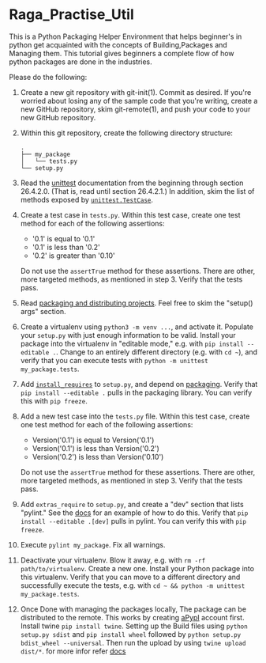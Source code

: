 # Raga_Practise_Util
This is a Python Packaging Helper Environment that helps beginner's in python get acquainted with the concepts of Building,Packages and Managing them. 
This tutorial gives beginners a complete flow of how python packages are done in the industries.

Please do the following:

1. Create a new git repository with git-init(1). Commit as desired. If you're
   worried about losing any of the sample code that you're writing, create a new
   GitHub repository, skim git-remote(1), and push your code to your new GitHub
   repository.
2. Within this git repository, create the following directory structure:

       .
       ├── my_package
       │   └── tests.py
       └── setup.py

3. Read the [unittest](https://docs.python.org/3.6/library/unittest.html)
   documentation from the beginning through section 26.4.2.0. (That is, read
   until section 26.4.2.1.) In addition, skim the list of methods exposed by
   [`unittest.TestCase`](https://docs.python.org/3.6/library/unittest.html#unittest.TestCase).
4. Create a test case in `tests.py`. Within this test case, create one test
   method for each of the following assertions:

   * '0.1' is equal to '0.1'
   * '0.1' is less than '0.2'
   * '0.2' is greater than '0.10'

   Do not use the `assertTrue` method for these assertions. There are other,
   more targeted methods, as mentioned in step 3. Verify that the tests pass.
5. Read [packaging and distributing
   projects](https://packaging.python.org/guides/distributing-packages-using-setuptools/).
   Feel free to skim the "setup() args" section.
6. Create a virtualenv using `python3 -m venv ...`, and activate it. Populate
   your `setup.py` with just enough information to be valid. Install your
   package into the virtualenv in "editable mode," e.g. with `pip install
   --editable .`. Change to an entirely different directory (e.g. with `cd ~`),
   and verify that you can execute tests with `python -m unittest
   my_package.tests`.
7. Add
   [`install_requires`](https://packaging.python.org/guides/distributing-packages-using-setuptools/#install-requires)
   to `setup.py`, and depend on
   [packaging](https://pypi.org/project/packaging/). Verify that `pip install
   --editable .` pulls in the packaging library. You can verify this with `pip
   freeze`.
8. Add a new test case into the `tests.py` file.  Within this test case, create
   one test method for each of the following assertions:

   * Version('0.1') is equal to Version('0.1')
   * Version('0.1') is less than Version('0.2')
   * Version('0.2') is less than Version('0.10')

   Do not use the `assertTrue` method for these assertions. There are other,
   more targeted methods, as mentioned in step 3. Verify that the tests pass.
9. Add `extras_require` to `setup.py`, and create a "dev" section that lists
   "pylint." See the [docs](http://setuptools.readthedocs.io/en/latest/setuptools.html#declaring-extras-optional-features-with-their-own-dependencies) for an
   example of how to do this. Verify that `pip install --editable .[dev]` pulls
   in pylint. You can verify this with `pip freeze`.
10. Execute `pylint my_package`. Fix all warnings.
11. Deactivate your virtualenv. Blow it away, e.g. with `rm -rf path/to/virtualenv`.
    Create a new one. Install your Python package into this virtualenv. Verify that
    you can move to a different directory and successfully execute the tests, e.g.
    with `cd ~ && python -m unittest my_package.tests`.
12. Once Done with managing the packages locally, The package can be distributed to the remote. This works by creating [aPypI](https://pypi.org/account/register/) account first. Install twine `pip install twine`. Setting up the Build files using `python setup.py sdist` and `pip install wheel` followed by `python setup.py bdist_wheel --universal`. Then run the upload by using `twine upload dist/*`. for more infor refer [docs](https://packaging.python.org/guides/distributing-packages-using-setuptools/#id77) 

